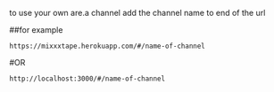 to use your own are.a channel add the channel name to end of the url

##for example

```https://mixxxtape.herokuapp.com/#/name-of-channel```

#OR

```http://localhost:3000/#/name-of-channel```
